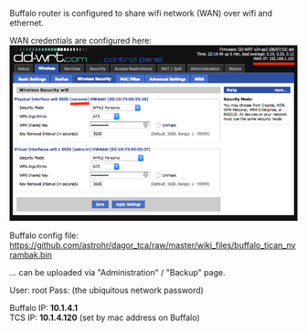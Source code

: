 Buffalo router is configured to share wifi network (WAN) over wifi and ethernet. 

WAN credentials are configured here:
![ddwrt config screen](https://raw.githubusercontent.com/astrohr/dagor_tca/master/wiki_files/buffalo__build_14896__-_Wireless_Security.png)


Buffalo config file:
https://github.com/astrohr/dagor_tca/raw/master/wiki_files/buffalo_tican_nvrambak.bin

... can be uploaded via "Administration" / "Backup" page.

User: root
Pass: (the ubiquitous network password)


Buffalo IP: **10.1.4.1**   
TCS IP: **10.1.4.120**  (set by mac address on Buffalo)



